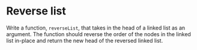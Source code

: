 # Reverse list

Write a function, `reverseList`, that takes in the head of a linked list as an argument. The function should reverse the order of the nodes in the linked list in-place and return the new head of the reversed linked list.
